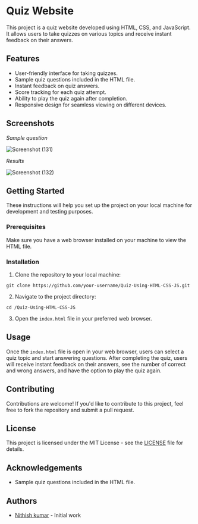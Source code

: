 # Quiz Website

This project is a quiz website developed using HTML, CSS, and JavaScript. It allows users to take quizzes on various topics and receive instant feedback on their answers.

## Features

- User-friendly interface for taking quizzes.
- Sample quiz questions included in the HTML file.
- Instant feedback on quiz answers.
- Score tracking for each quiz attempt.
- Ability to play the quiz again after completion.
- Responsive design for seamless viewing on different devices.

## Screenshots


*Sample question*

![Screenshot (131)](https://github.com/nithiishkumarb/Quiz-Using-HTML-CSS-JS/assets/134282957/c8c76e3a-e697-4abf-b1e3-75bb2af92f87)

*Results*

![Screenshot (132)](https://github.com/nithiishkumarb/Quiz-Using-HTML-CSS-JS/assets/134282957/03467850-a444-40c6-9267-00f800b4673c)


## Getting Started

These instructions will help you set up the project on your local machine for development and testing purposes.

### Prerequisites

Make sure you have a web browser installed on your machine to view the HTML file.

### Installation

1. Clone the repository to your local machine:
   
```git clone https://github.com/your-username/Quiz-Using-HTML-CSS-JS.git```

2. Navigate to the project directory:

```cd /Quiz-Using-HTML-CSS-JS```

3. Open the `index.html` file in your preferred web browser.

## Usage

Once the `index.html` file is open in your web browser, users can select a quiz topic and start answering questions. After completing the quiz, users will receive instant feedback on their answers, see the number of correct and wrong answers, and have the option to play the quiz again.

## Contributing

Contributions are welcome! If you'd like to contribute to this project, feel free to fork the repository and submit a pull request.

## License

This project is licensed under the MIT License - see the [LICENSE](LICENSE) file for details.

## Acknowledgements

- Sample quiz questions included in the HTML file.

## Authors

- [Nithish kumar](https://github.com/nithiishkumarb) - Initial work



